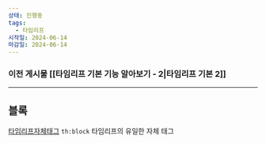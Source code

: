 ```yaml
---
상태: 진행중
tags:
  - 타임리프
시작일: 2024-06-14
마감일: 2024-06-14
---
```

### 이전 게시물 [[타임리프 기본 기능 알아보기 - 2|타임리프 기본 2]]
---
## 블록
[타임리프자체태그](https://www.thymeleaf.org/doc/tutorials/3.0/usingthymeleaf.html#synthetic-thblock-tag)
`th:block` 타임리프의 유일한 자체 태그
